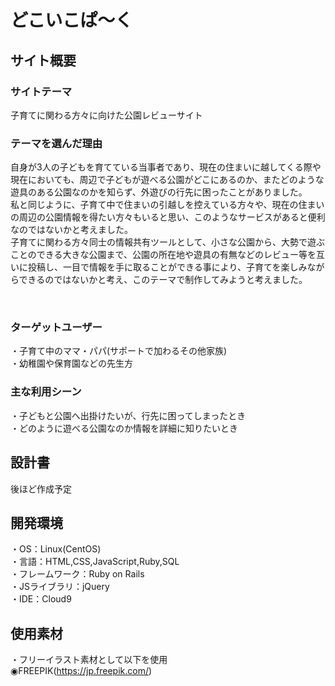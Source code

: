 # どこいこぱ～く

## サイト概要
### サイトテーマ
子育てに関わる方々に向けた公園レビューサイト
​
### テーマを選んだ理由
自身が3人の子どもを育てている当事者であり、現在の住まいに越してくる際や現在においても、周辺で子どもが遊べる公園がどこにあるのか、またどのような遊具のある公園なのかを知らず、外遊びの行先に困ったことがありました。<br>
私と同じように、子育て中で住まいの引越しを控えている方々や、現在の住まいの周辺の公園情報を得たい方々もいると思い、このようなサービスがあると便利なのではないかと考えました。<br>
子育てに関わる方々同士の情報共有ツールとして、小さな公園から、大勢で遊ぶことのできる大きな公園まで、公園の所在地や遊具の有無などのレビュー等を互いに投稿し、一目で情報を手に取ることができる事により、子育てを楽しみながらできるのではないかと考え、このテーマで制作してみようと考えました。

​
### ターゲットユーザー
・子育て中のママ・パパ(サポートで加わるその他家族)<br>
・幼稚園や保育園などの先生方
​
### 主な利用シーン
・子どもと公園へ出掛けたいが、行先に困ってしまったとき<br>
・どのように遊べる公園なのか情報を詳細に知りたいとき
​
## 設計書
後ほど作成予定
​
## 開発環境
・OS：Linux(CentOS)<br>
・言語：HTML,CSS,JavaScript,Ruby,SQL<br>
・フレームワーク：Ruby on Rails<br>
・JSライブラリ：jQuery<br>
・IDE：Cloud9
​
## 使用素材
・フリーイラスト素材として以下を使用<br>
    ◉FREEPIK(https://jp.freepik.com/)